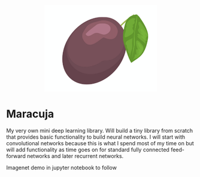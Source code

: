 
<p align="center">
    <img src="images/maracuja.png" width=300>
</p>






# Maracuja

My very own mini deep learning library. Will build a tiny library from scratch that provides basic functionality to build neural networks. I will start with convolutional networks because this is what I spend most of my time on but will add functionality as time goes on for standard fully connected feed-forward networks and later recurrent networks.

Imagenet demo in jupyter notebook to follow


